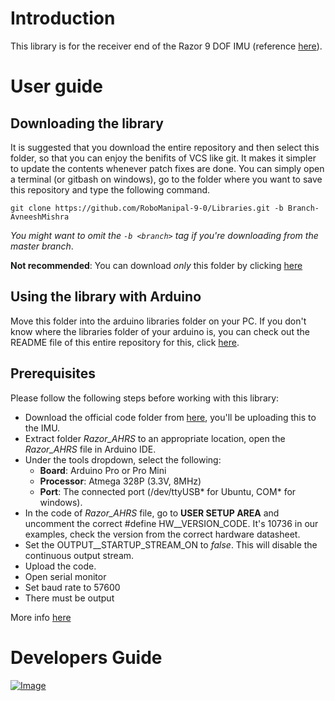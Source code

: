 # Introduction
This library is for the receiver end of the Razor 9 DOF IMU (reference  [here](https://github.com/Razor-AHRS/razor-9dof-ahrs/tree/master/Arduino/Razor_AHRS)).

# User guide
## Downloading the library
It is suggested that you download the entire repository and then select this folder, so that you can enjoy the benifits of VCS like git. It makes it simpler to update the contents whenever patch fixes are done. You can simply open a terminal (or gitbash on windows), go to the folder where you want to save this repository and type the following command.
```
git clone https://github.com/RoboManipal-9-0/Libraries.git -b Branch-AvneeshMishra
```
_You might want to omit the `-b <branch>` tag if you're downloading from the master branch_.

**Not recommended**: You can download _only_ this folder by clicking [here](https://minhaskamal.github.io/DownGit/#/home?url=https://github.com/RoboManipal-9-0/Libraries/tree/Branch-Avneesh/RazorIMU_9DOF)

## Using the library with Arduino
Move this folder into the arduino libraries folder on your PC. If you don't know where the libraries folder of your arduino is, you can check out the README file of this entire repository for this, click [here](../README.md).<br>

## Prerequisites
Please follow the following steps before working with this library:
- Download the official code folder from [here](https://minhaskamal.github.io/DownGit/#/home?url=https://github.com/Razor-AHRS/razor-9dof-ahrs/tree/master/Arduino/Razor_AHRS), you'll be uploading this to the IMU.
- Extract folder *Razor_AHRS* to an appropriate location, open the *Razor_AHRS* file in Arduino IDE.
- Under the tools dropdown, select the following:
    - **Board**: Arduino Pro or Pro Mini
    - **Processor**: Atmega 328P (3.3V, 8MHz)
    - **Port**: The connected port (/dev/ttyUSB\* for Ubuntu, COM\* for windows).
- In the code of *Razor_AHRS* file, go to **USER SETUP AREA** and uncomment the correct #define HW\_\_VERSION\_CODE. It's 10736 in our examples, check the version from the correct hardware datasheet.
- Set the OUTPUT\_\_STARTUP\_STREAM\_ON to *false*. This will disable the continuous output stream.
- Upload the code.
- Open serial monitor
- Set baud rate to 57600
- There must be output

More info [here](https://github.com/Razor-AHRS/razor-9dof-ahrs/wiki/Tutorial#setting-up-the-software)

# Developers Guide


[![Image](https://img.shields.io/badge/Developer-TheProjectsGuy-blue.svg)](https://github.com/TheProjectsGuy)

